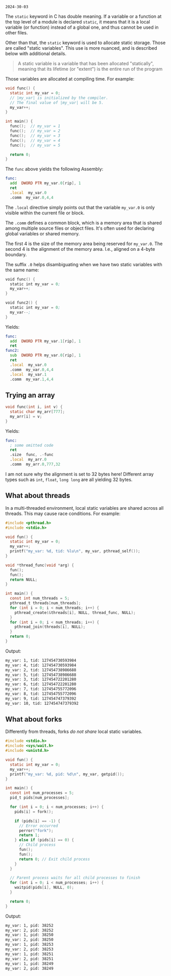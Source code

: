 `2024-30-03`

The `static` keyword in C has double meaning. If a variable or a function at
the top level of a module is declared `static`, it means that it is a local
variable (or function) instead of a global one, and thus cannot be used in
other files.

Other than that, the `static` keyword is used to allocate static storage. Those
are called "static variables". This use is more nuanced, and is described
below with additional details.

> A static variable is a variable that has been allocated "statically", meaning
> that its lifetime (or "extent") is the entire run of the program

Those variables are allocated at compiling time. For example:

```c
void func() {
  static int my_var = 0;
  // |my_var| is initialized by the compiler.
  // The final value of |my_var| will be 5.
  my_var++;
}

int main() {
  func();  // my_var = 1
  func();  // my_var = 2
  func();  // my_var = 3
  func();  // my_var = 4
  func();  // my_var = 5

  return 0;
}
```

The `func` above yields the following Assembly:

```asm
func:
  add  DWORD PTR my_var.0[rip], 1
  ret
  .local  my_var.0
  .comm  my_var.0,4,4
```

The `.local` directive simply points out that the variable `my_var.0` is only
visible within the current file or block.

The `.comm` defines a common block, which is a memory area that is shared among
multiple source files or object files. It's often used for declaring global
variables or shared memory.

The first 4 is the size of the memory area being reserved for `my_var.0`. The
second 4 is the alignment of the memory area. I.e., aligned on a 4-byte
boundary.

The suffix `.0` helps disambiguating when we have two static variables with the
same name:

```asm
void func() {
  static int my_var = 0;
  my_var++;
}

void func2() {
  static int my_var = 0;
  my_var--;
}
```

Yields:

```asm
func:
  add  DWORD PTR my_var.1[rip], 1
  ret
func2:
  sub  DWORD PTR my_var.0[rip], 1
  ret
  .local  my_var.0
  .comm  my_var.0,4,4
  .local  my_var.1
  .comm  my_var.1,4,4
```

## Trying an array

```c
void func(int i, int v) {
  static char my_arr[777];
  my_arr[i] = v;
}
```

Yields:

```asm
func:
  ; some omitted code
  ret
  .size  func, .-func
  .local  my_arr.0
  .comm  my_arr.0,777,32
```

I am not sure why the alignment is set to 32 bytes here! Different array types
such as `int`, `float`, `long long` are all yielding 32 bytes.

## What about threads

In a multi-threaded environment, local static variables are shared across all
threads. This may cause race conditions. For example:

```c
#include <pthread.h>
#include <stdio.h>

void fun() {
  static int my_var = 0;
  my_var++;
  printf("my_var: %d, tid: %lu\n", my_var, pthread_self());
}

void *thread_func(void *arg) {
  fun();
  fun();
  return NULL;
}

int main() {
  const int num_threads = 5;
  pthread_t threads[num_threads];
  for (int i = 0; i < num_threads; i++) {
    pthread_create(&threads[i], NULL, thread_func, NULL);
  }
  for (int i = 0; i < num_threads; i++) {
    pthread_join(threads[i], NULL);
  }
  return 0;
}
```

Output:

```sh
my_var: 1, tid: 127454730593984
my_var: 4, tid: 127454730593984
my_var: 2, tid: 127454738986688
my_var: 5, tid: 127454738986688
my_var: 3, tid: 127454722201280
my_var: 6, tid: 127454722201280
my_var: 7, tid: 127454755772096
my_var: 8, tid: 127454755772096
my_var: 9, tid: 127454747379392
my_var: 10, tid: 127454747379392
```

## What about forks

Differently from threads, forks *do not share* local static variables.

```c
#include <stdio.h>
#include <sys/wait.h>
#include <unistd.h>

void fun() {
  static int my_var = 0;
  my_var++;
  printf("my_var: %d, pid: %d\n", my_var, getpid());
}

int main() {
  const int num_processes = 5;
  pid_t pids[num_processes];

  for (int i = 0; i < num_processes; i++) {
    pids[i] = fork();

    if (pids[i] == -1) {
      // Error occurred
      perror("fork");
      return 1;
    } else if (pids[i] == 0) {
      // Child process
      fun();
      fun();
      return 0; // Exit child process
    }
  }

  // Parent process waits for all child processes to finish
  for (int i = 0; i < num_processes; i++) {
    waitpid(pids[i], NULL, 0);
  }

  return 0;
}
```

Output:

```sh
my_var: 1, pid: 38252
my_var: 2, pid: 38252
my_var: 1, pid: 38250
my_var: 2, pid: 38250
my_var: 1, pid: 38253
my_var: 2, pid: 38253
my_var: 1, pid: 38251
my_var: 2, pid: 38251
my_var: 1, pid: 38249
my_var: 2, pid: 38249
```
